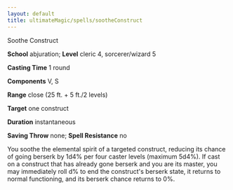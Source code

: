```yaml
---
layout: default
title: ultimateMagic/spells/sootheConstruct
---
```

Soothe Construct

**School** abjuration; **Level** cleric 4, sorcerer/wizard 5

**Casting Time** 1 round

**Components** V, S

**Range** close (25 ft. + 5 ft./2 levels)

**Target** one construct

**Duration** instantaneous

**Saving Throw** none; **Spell Resistance** no

You soothe the elemental spirit of a targeted construct, reducing its chance of going berserk by 1d4% per four caster levels (maximum 5d4%). If cast on a construct that has already gone berserk and you are its master, you may immediately roll d% to end the construct's berserk state, it returns to normal functioning, and its berserk chance returns to 0%.

